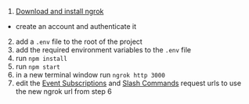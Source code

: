 1. [Download and install ngrok](https://ngrok.com/download)
  - create an account and authenticate it
2. add a `.env` file to the root of the project
3. add the required environment variables to the `.env` file
4. run `npm install`
5. run `npm start`
6. in a new terminal window run `ngrok http 3000`
7. edit the [Event Subscriptions](https://api.slack.com/apps/A03UL32MZQC/event-subscriptions) and [Slash Commands](https://api.slack.com/apps/A03UL32MZQC/slash-commands) request urls to use the new ngrok url from step 6
